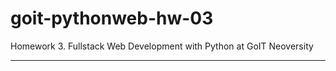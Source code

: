 # goit-pythonweb-hw-03

Homework 3. Fullstack Web Development with Python at GoIT Neoversity



---
